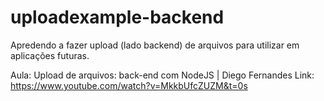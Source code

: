 # uploadexample-backend

Apredendo a fazer upload (lado backend) de arquivos para utilizar em aplicações futuras.

Aula: Upload de arquivos: back-end com NodeJS | Diego Fernandes
Link: https://www.youtube.com/watch?v=MkkbUfcZUZM&t=0s
